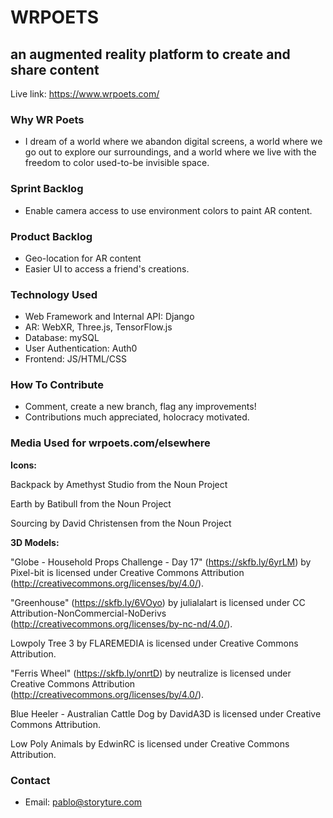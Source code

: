 # WRPOETS
## an augmented reality platform to create and share content
Live link: https://www.wrpoets.com/

### Why WR Poets
* I dream of a world where we abandon digital screens, a world where we go out to explore our surroundings, and a world where we live with the freedom to color used-to-be invisible space.

### Sprint Backlog
* Enable camera access to use environment colors to paint AR content.

### Product Backlog
* Geo-location for AR content
* Easier UI to access a friend's creations.

### Technology Used
* Web Framework and Internal API: Django
* AR: WebXR, Three.js, TensorFlow.js
* Database: mySQL
* User Authentication: Auth0
* Frontend: JS/HTML/CSS

### How To Contribute
* Comment, create a new branch, flag any improvements!
* Contributions much appreciated, holocracy motivated.

### Media Used for wrpoets.com/elsewhere

**Icons:**

Backpack by Amethyst Studio from the Noun Project

Earth by Batibull from the Noun Project

Sourcing by David Christensen from the Noun Project

**3D Models:**

"Globe - Household Props Challenge - Day 17" (https://skfb.ly/6yrLM) by Pixel-bit is licensed under Creative Commons Attribution (http://creativecommons.org/licenses/by/4.0/).

"Greenhouse" (https://skfb.ly/6VOyo) by julialalart is licensed under CC Attribution-NonCommercial-NoDerivs (http://creativecommons.org/licenses/by-nc-nd/4.0/).

Lowpoly Tree 3 by FLAREMEDIA is licensed under Creative Commons Attribution.

"Ferris Wheel" (https://skfb.ly/onrtD) by neutralize is licensed under Creative Commons Attribution (http://creativecommons.org/licenses/by/4.0/).

Blue Heeler - Australian Cattle Dog by DavidA3D is licensed under Creative Commons Attribution.

Low Poly Animals by EdwinRC is licensed under Creative Commons Attribution.



### Contact
* Email: pablo@storyture.com

